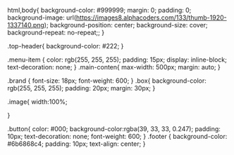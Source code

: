 html,body{
    background-color: #999999;
    margin: 0;
    padding: 0;
    background-image: url(https://images8.alphacoders.com/133/thumb-1920-1337140.png);
    background-position: center;
    background-size: cover;
    background-repeat: no-repeat;;
}

.top-header{
    background-color: #222;
}

.menu-item {
    color: rgb(255, 255, 255);
    padding: 15px;
    display: inline-block;
    text-decoration: none;
}
.main-conten{
    max-width: 500px;
    margin: auto;
}

.brand {
    font-size: 18px;
    font-weight: 600;
}
.box{
    background-color: rgb(255, 255, 255);
    padding: 20px;
    margin: 30px;
}

.image{
    width:100%;

}

.button{
    color: #000;
    background-color:rgba(39, 33, 33, 0.247);
    padding: 10px;
    text-decoration: none;
    font-weight: 600;
} .footer {
    background-color: #6b6868c4;
    padding: 10px;
    text-align: center;
}
